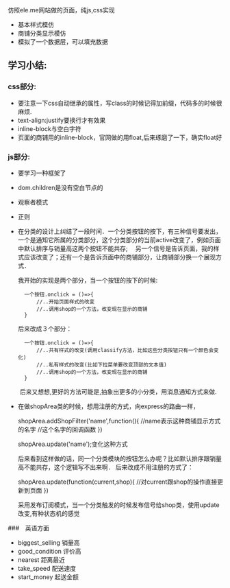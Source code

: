 仿照ele.me网站做的页面，纯js,css实现

* 基本样式模仿
* 商铺分类显示模仿
* 模拟了一个数据层，可以填充数据

## 学习小结:

### css部分:

* 要注意一下css自动继承的属性，写class的时候记得加前缀，代码多的时候很麻烦.
* text-align:justify要换行才有效果
* inline-block与空白字符
* 页面的商铺用的inline-block，官网做的用float,后来琢磨了一下，确实float好

### js部分:

* 要学习一种框架了
* dom.children是没有空白节点的
* 观察者模式
* 正则
* 在分类的设计上纠结了一段时间．一个分类按钮的按下，有三种信号要发出，一个是通知它所属的分类部分，这个分类部分的当前active改变了，例如页面中默认排序与销量高这两个按钮不能共存;
　另一个信号是告诉页面，我的样式应该改变了；还有一个是告诉页面中的商铺部分，让商铺部分换一个展现方式．
  
  我开始的实现是两个部分，当一个按钮的按下的时候:
    
        一个按钮.onclick = ()=>{
            //..开始页面样式的改变
            //..调用shop的一个方法，改变现在显示的商铺
        }
  后来改成３个部分：
        
        一个按钮.onclick = ()=>{
            //..共有样式的改变(调用classify方法，比如这些分类按钮只有一个颜色会变化)
            //..私有样式的改变(比如下拉菜单要改变顶部的文本值)
            //..调用shop的一个方法，改变现在显示的商铺
        }
　　后来又想想,更好的方法可能是,抽象出更多的小分类，用消息通知方式来做.          

* 在做shopArea类的时候，想用注册的方式，向express的路由一样，
    
    shopArea.addShopFilter('name',function(){
        //name表示这种商铺显示方式的名字
        //这个名字的回调函数
    })        
  
    shopArea.update('name');变化这种方式
    
  后来看到这样做的话，同一个分类模块的按钮怎么办呢？比如默认排序跟销量高不能共存，这个逻辑写不出来啊．
  后来改成不用注册的方式了：
  
    shopArea.update(function(current,shop){
        //对current跟shop的操作直接更新到页面
    })    
    
    采用发布订阅模式，当一个分类触发的时候发布信号给shop类，使用update改变,有种状态机的感觉
                
###　英语方面
* biggest_selling 销量高
* good_condition 评价高
* nearest 距离最近
* take_speed 配送速度
* start_money 起送金额

